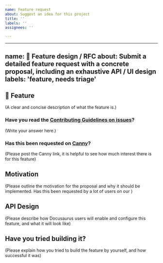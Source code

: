 ```yaml
---
name: Feature request
about: Suggest an idea for this project
title: ''
labels: ''
assignees: ''

---
```


---
name: 💅 Feature design / RFC
about: Submit a detailed feature request with a concrete proposal, including an exhaustive API / UI design
labels: 'feature, needs triage'
---

<!--
  IMPORTANT:
  - We expect you to submit a feature request including a real design (API / UI...), not just a basic idea
  - The design does not have to be perfect, we'll discuss it and fix it if needed
  - For a more "casual" feature requests, consider using Canny instead: https://docusaurus.io/feature-requests
-->

## 🚀 Feature

(A clear and concise description of what the feature is.)

### Have you read the [Contributing Guidelines on issues](https://github.com/facebook/docusaurus/blob/main/CONTRIBUTING.md#reporting-new-issues)?

(Write your answer here.)

### Has this been requested on [Canny](https://docusaurus.io/feature-requests)?

(Please post the Canny link, it is helpful to see how much interest there is for this feature)

## Motivation

(Please outline the motivation for the proposal and why it should be implemented. Has this been requested by a lot of users on our )

## API Design

(Please describe how Docusaurus users will enable and configure this feature, and what it will look like)

<!--
  Please explain in an exhaustive way what are the config/plugin options and their respective effects.
  For visual elements, please send us some screenshots/mockups of what it should look like. You can use https://excalidraw.com to create simple mockups.
-->

<!--
  What happens if you skip this step? This issue will be automatically closed.
  Your feature request is just an idea for now, please use Canny for that: https://docusaurus.io/feature-requests
-->

## Have you tried building it?

(Please explain how you tried to build the feature by yourself, and how successful it was)

<!--
  Docusaurus 2 has a plugin system and theming support.
  Quite often, this gives you the opportunity to build the feature you need by yourself.

  We expect you to put your own work in this feature, particularly if it is not requested by a lot of users.
  If we see it in action on your own site, it is easier to understand its value, and how it should work.

  If you can't build it yourself for technical reasons, please explain why.
  We are willing to help you, and eventually providing new APIs to make it possible.
-->
